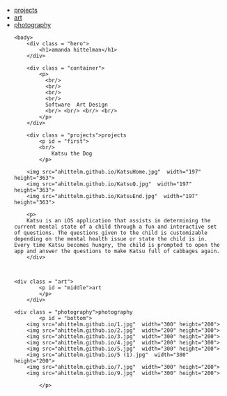 <html>
 	<head>
        <title>amanda's page</title>
        <link rel="stylesheet" href="style.css" />
	<ul class="tab">
		<li><a href="projects.amandahittelman.me">projects</a>
		<li><a href="#middle">art</a>
		<li><a href="#bottom">photography</a>	

 
    <body>
    	<div class = "hero">
        	<h1>amanda hittelman</h1>
        </div>
	
        <div class = "container">
            <p>
           	  <br/>
              <br/>
              <br/>
              <br/>
              Software  Art Design
              <br/> <br/> <br/> <br/>
            </p>
        </div>
	
        <div class = "projects">projects
            <p id = "first">
	    	<br/>
              	Katsu the Dog
            </p>
	    
	    <img src="ahittelm.github.io/KatsuHome.jpg"  width="197" height="363">
	    <img src="ahittelm.github.io/KatsuQ.jpg"  width="197" height="363">
	    <img src="ahittelm.github.io/KatsuEnd.jpg"  width="197" height="363">
	   
	    <p>
	    Katsu is an iOS application that assists in determining the current mental state of a child through a fun and interactive set of questions. The questions given to the child is customizable depending on the mental health issue or state the child is in. Every time Katsu becomes hungry, the child is prompted to open the app and answer the questions to make Katsu full of cabbages again.
        </div>
	

	
	<div class = "art">
            <p id = "middle">art
            </p>
        </div>
	
	<div class = "photography">photography
            <p id = "bottom">
	  	<img src="ahittelm.github.io/1.jpg"  width="300" height="200">
	  	<img src="ahittelm.github.io/2.jpg"  width="200" height="300">
	  	<img src="ahittelm.github.io/3.jpg"  width="300" height="200">
	  	<img src="ahittelm.github.io/4.jpg"  width="200" height="300">
	  	<img src="ahittelm.github.io/5.jpg"  width="300" height="200">
	  	<img src="ahittelm.github.io/5 (1).jpg"  width="300" height="200">
	  	<img src="ahittelm.github.io/7.jpg"  width="300" height="200">
	  	<img src="ahittelm.github.io/9.jpg"  width="300" height="200">

            </p>



